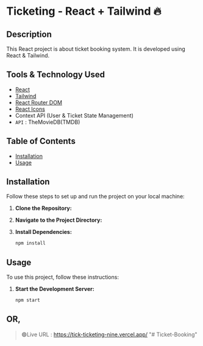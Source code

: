 # Ticketing - React + Tailwind 🔥

## Description

This React project is about ticket booking system. It is developed using  React & Tailwind.

## Tools & Technology Used
- [React](https://react.dev/)
- [Tailwind](https://tailwindcss.com/)
- [React Router DOM](https://reactrouter.com/en/main)
- [React Icons](https://react-icons.github.io/react-icons/)
- Context API (User & Ticket State Management)
 - `API` : TheMovieDB(TMDB)

## Table of Contents

- [Installation](#installation)
- [Usage](#usage)

## Installation

Follow these steps to set up and run the project on your local machine:

1. **Clone the Repository:**
 
2. **Navigate to the Project Directory:**
   
3. **Install Dependencies:**
    ```bash
    npm install
## Usage
To use this project, follow these instructions:

1. **Start the Development Server:**
    ```bash
    npm start
## OR, 

> 🟢Live URL : https://tick-ticketing-nine.vercel.app/
"# Ticket-Booking" 
